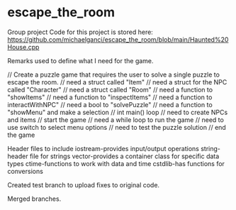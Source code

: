 # escape_the_room
Group project
Code for this project is stored here: https://github.com/michaelganci/escape_the_room/blob/main/Haunted%20House.cpp

Remarks used to define what I need for the game.

// Create a puzzle game that requires the user to solve a single puzzle to escape the room.
// need a struct called "Item"
// need a struct for the NPC called "Character"
// need a struct called "Room"
// need a function to "showItems"
// need a function to "inspectItems"
// need a function to interactWithNPC"
// need a bool to "solvePuzzle"
// need a function to "showMenu" and make a selection
// int main() loop
// need to create NPCs and items
// start the game
// need a while loop to run the game
// need to use switch to select menu options
// need to test the puzzle solution
// end the game

Header files to include
iostream-provides input/output operations
string-header file for strings
vector-provides a container class for specific data types
ctime-functions to work with data and time
cstdlib-has functions for conversions



Created test branch to upload fixes to original code.

Merged branches.
